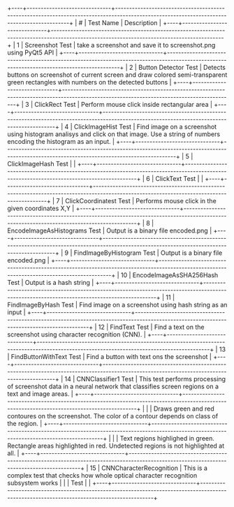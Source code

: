 +----+------------------------------+-------------------------------------------------------------------------------------------------------------------------------------------+
| #  |           Test Name          |                                                                Description                                                                |
+----+------------------------------+-------------------------------------------------------------------------------------------------------------------------------------------+
| 1  | Screenshot Test              | take a screenshot and save it to screenshot.png using PyQt5 API                                                                           |
+----+------------------------------+-------------------------------------------------------------------------------------------------------------------------------------------+
| 2  | Button Detector Test         | Detects buttons on screenshot of current screen and draw colored semi-transparent green rectangles with numbers on the detected buttons   |
+----+------------------------------+-------------------------------------------------------------------------------------------------------------------------------------------+
| 3  | ClickRect Test               | Perform mouse click inside rectangular area                                                                                               |
+----+------------------------------+-------------------------------------------------------------------------------------------------------------------------------------------+
| 4  | ClickImageHist Test          | Find image on a screenshot using histogram analisys and click on that image. Use a string of numbers encoding the histogram as an input.  |
+----+------------------------------+-------------------------------------------------------------------------------------------------------------------------------------------+
| 5  | ClickImageHash Test          |                                                                                                                                           |
+----+------------------------------+-------------------------------------------------------------------------------------------------------------------------------------------+
| 6  | ClickText Test               |                                                                                                                                           |
+----+------------------------------+-------------------------------------------------------------------------------------------------------------------------------------------+
| 7  | ClickCoordinatest Test       | Performs mouse click in the given coordinates X,Y                                                                                         |
+----+------------------------------+-------------------------------------------------------------------------------------------------------------------------------------------+
| 8  | EncodeImageAsHistograms Test | Output is a binary file encoded.png                                                                                                       |
+----+------------------------------+-------------------------------------------------------------------------------------------------------------------------------------------+
| 9  | FindImageByHistogram Test    | Output is a binary file encoded.png                                                                                                       |
+----+------------------------------+-------------------------------------------------------------------------------------------------------------------------------------------+
| 10 | EncodeImageAsSHA256Hash Test | Output is a hash string                                                                                                                   |
+----+------------------------------+-------------------------------------------------------------------------------------------------------------------------------------------+
| 11 | FindImageByHash Test         | Find image on a screenshot using hash string as an input                                                                                  |
+----+------------------------------+-------------------------------------------------------------------------------------------------------------------------------------------+
| 12 | FindText Test                | Find a text on the screenshot using character recognition (CNN).                                                                          |
+----+------------------------------+-------------------------------------------------------------------------------------------------------------------------------------------+
| 13 | FindButtonWithText Test      | Find a button with text ons the screenshot                                                                                                |
+----+------------------------------+-------------------------------------------------------------------------------------------------------------------------------------------+
| 14 | CNNClassifier1 Test          | This test performs processing of screenshot data in a neural network that classifies screen regions on a text and image areas.            |
+----+------------------------------+-------------------------------------------------------------------------------------------------------------------------------------------+
|    |                              | Draws green and red contoures on the screenshot. The color of a contour depends on class of the region.                                   |
+----+------------------------------+-------------------------------------------------------------------------------------------------------------------------------------------+
|    |                              | Text regions highlighed in green. Rectangle areas highlighted in red. Undetected regions is not highlighted at all.                       |
+----+------------------------------+-------------------------------------------------------------------------------------------------------------------------------------------+
| 15 | CNNCharacterRecognition      | This is a complex test that checks how whole optical character recognition subsystem works                                                |
|    | Test                         |                                                                                                                                           |
+----+------------------------------+-------------------------------------------------------------------------------------------------------------------------------------------+
